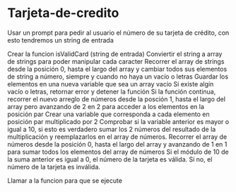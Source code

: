 # Tarjeta-de-credito
Usar un prompt para pedir al usuario el número de su tarjeta de crédito, con esto tendremos un string de entrada

Crear la funcion isValidCard (string de entrada)
Conviertir el string a array de strings para poder manipular cada caracter 
Recorrer el array de strings desde la posición 0, hasta el largo del array y cambiar todos sus elementos de string a número, siempre y cuando no haya un vacío o letras
Guardar los elementos en una nueva variable que sea un array vacío
Si existe algín vacío o letras, retornar error y detener la función
Si la función continua, recorrer el nuevo arreglo de números desde la posción 1, hasta el largo del array pero avanzando de 2 en 2 para acceder a los elementos en la posición par
Crear una variable que corresponda a cada elemento en posición par multiplicado por 2 
Comprobar si la variable anterior es mayor o igual a 10, si esto es verdadero sumar los 2 números del resultado de la multiplicación y reemplazarlos en el array de números.
Recorrer el array de números desde la posición 0, hasta el largo del array y avanzando de 1 en 1 para sumar todos los elementos del array de números
Si el módulo de 10 de la suma anterior es igual a 0, el número de la tarjeta es válida. Si no, el número de la tarjeta es inválida.

Llamar a la funcion para que se ejecute

